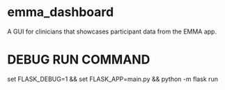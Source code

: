 # emma_dashboard
A GUI for clinicians that showcases participant data from the EMMA app.

# DEBUG RUN COMMAND
set FLASK_DEBUG=1 && set FLASK_APP=main.py && python -m flask run
